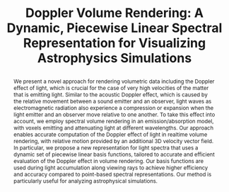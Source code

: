 ---
# this file is written in YAML http://docs.ansible.com/ansible/latest/YAMLSyntax.html
# all lines with a leading sharp are comments and will not be compiled
# longer blocks of text should start with a a leading > to escape all special characters

# URL handle for generated webpage
slug:       dopplervolume

#specifies layout to be used for page generation (do not modify)
layout:     publication

#publication title
title:      >
   Doppler Volume Rendering: A Dynamic, Piecewise Linear Spectral Representation for Visualizing Astrophysics Simulations
   
#include in selected publications on front page (optional, delete line if not applicable)
display:	selected

#list all publication authors in correct order (please check the spelling is identical to your personal page)
authors:
 - Reem Alghamdi
 - Thomas Müller
 - Alberto Jaspe-Villanueva
 - Markus Hadwiger
 - Filip Sadlo
 
#insert publication venue (displayed on publication page)
venue:      >
   Computer Graphics Forum, Vol.43, No.3 (Proceedings Eurographics/IEEE Symposium on Visualization, Eurovis 2023), pp. 39-49
   
#insert short venue (displayed in box in publication list)
shortvenue: >
   Eurovis 2023

#specify publication year
year:       2023

#insert abstract of publication
abstract:   >
   We present a novel approach for rendering volumetric data including the Doppler effect of light, which is crucial for the case of very high velocities of the matter that is emitting light. Similar to the acoustic Doppler effect, which is caused by the relative movement between a sound emitter and an observer, light waves as electromagnetic radiation also experience a compression or expansion when the light emitter and an observer move relative to one another. To take this effect into account, we employ spectral volume rendering in an emission/absorption model, with voxels emitting and attenuating light at different wavelengths. Our approach enables accurate computation of the Doppler effect of light in realtime volume rendering, with relative motion provided by an additional 3D velocity vector field. In particular, we propose a new representation for light spectra that uses a dynamic set of piecewise linear basis functions, tailored to accurate and efficient evaluation of the Doppler effect in volume rendering. Our basis functions are used during light accumulation along viewing rays to achieve higher efficiency and accuracy compared to point-based spectral representations. Our method is particularly useful for analyzing astrophysical simulations.

#link to hi-res teaser image of publication (please make sure the image is wide, e.g. aspect ratio between 4:2 and 4:1)
teaser:     './publications/2023_alghamdi_doppler_volume.jpg'
   
#link to smaller thumbnail image of publication (please make sure the aspect ratio is 3:2, suggested size is 150x100px)
thumbnail:  './publications/2023_alghamdi_doppler_volume_thumbnail.jpg'

#link to publication video (optional): you can either upload the video to our website (insert local link) or host it on youtube or vimeo (in this case insert the youtube/vimeo link)
video:      './publications/2023_alghamdi_doppler_volume.mp4'

#link to talk video (optional): you can either upload the video to our website (insert local link) or host it on youtube or vimeo (in this case insert the youtube/vimeo link)
#talk:       'https://www.youtube.com/watch?v=JSHjLvIulY0'

#link to publication pdf (optional)
pdf:         './publications/2023_alghamdi_doppler_volume.pdf'

#link to appendix pdf (optional)
pdfsupp:     './publications/2023_alghamdi_doppler_volume_supplemental.pdf'

#insert citation. please format citation by inserting <br> at line breaks, &nbsp;&nbsp; will insert a tab character to prettify the citation
citation:   >
  @article{Alghamdi2023Doppler,<br>
   &nbsp;&nbsp;title = {Doppler Volume Rendering: A Dynamic, Piecewise Linear Spectral Representation for Visualizing Astrophysics Simulations},<br>
   &nbsp;&nbsp;author = {Alghamdi, Reem and Müller, Thomas and Jaspe-Villanueva, Alberto and Hadwiger, Markus and Sadlo, Filip},<br>
   &nbsp;&nbsp;journal = {Computer Graphics Forum (Proceedings Eurographics/IEEE Symposium on Visualization, Eurovis 2023)},<br>
   &nbsp;&nbsp;volume = {42},<br>
   &nbsp;&nbsp;number = {3},<br>
   &nbsp;&nbsp;pages = {39--49},<br>
   &nbsp;&nbsp;year = {2023}<br>
  }

#insert links to additional material for the publication (optional)
#links need a title, a URL and a type (this defines the link icon) which can be one of the following values: code, archive, files, slides or text (this is the default icon)
links: 
# - title: Slides
#   type:  slides
#   url:   './publications/2021_herter_slides.pdf'
# - title: Code
#   type:  github
#   url:   'https://github.com/vccvisualization/thinvolvis'
 
---
